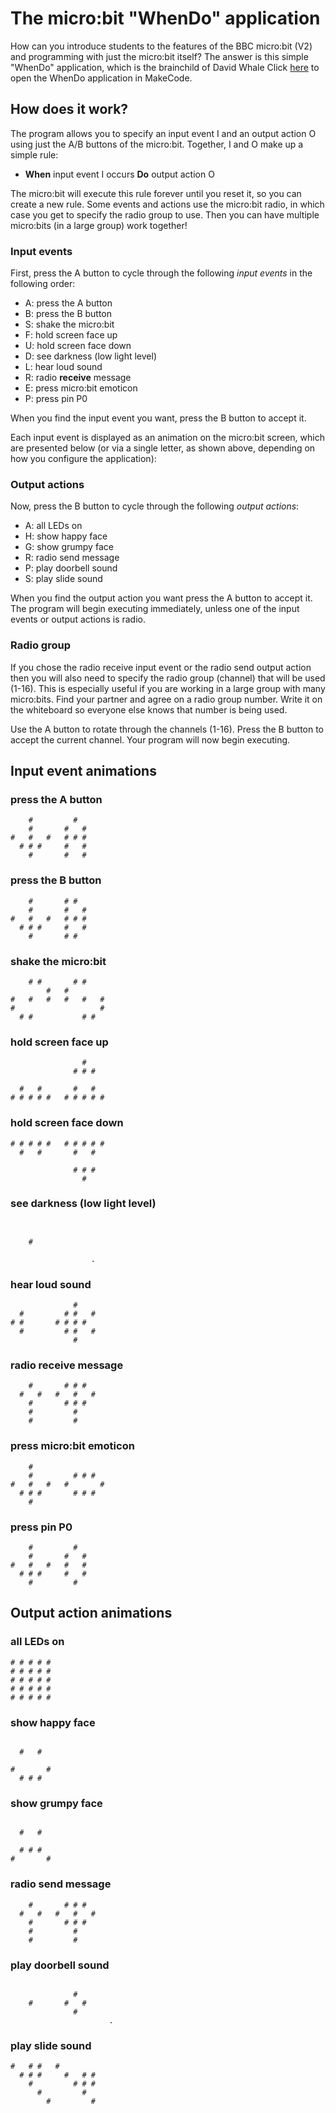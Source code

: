# The micro:bit "WhenDo" application

How can you introduce students to the features of the BBC micro:bit (V2)
and programming with just the micro:bit itself? The answer is this
simple "WhenDo" application, which is the brainchild of David Whale 
Click [here](https://makecode.microbit.org/S09273-08316-87957-87908) to 
open the WhenDo application in MakeCode. 

## How does it work?

The program allows you to specify an input event I and an output action O 
using just the A/B buttons of the micro:bit. Together, I and O make up 
a simple rule: 

- **When** input event I occurs **Do** output action O

The micro:bit will execute this rule forever until you reset it, so you
can create a new rule. Some events and actions use the micro:bit
radio, in which case you get to specify the radio group to use. Then
you can have multiple micro:bits (in a large group) work together!

### Input events

First, press the A button to cycle through the following *input events*
in the following order:

- A: press the A button
- B: press the B button
- S: shake the micro:bit
- F: hold screen face up
- U: hold screen face down
- D: see darkness (low light level)
- L: hear loud sound
- R: radio **receive** message
- E: press micro:bit emoticon
- P: press pin P0

When you find the input event you want, press the B button to accept it.

Each input event is displayed as an animation on the micro:bit screen,
which are presented below (or via a single letter, as shown above, 
depending on how you configure the application):

### Output actions

Now, press the B button to cycle through the following *output actions*:

- A: all LEDs on
- H: show happy face
- G: show grumpy face
- R: radio send message
- P: play doorbell sound
- S: play slide sound

When you find the output action you want press the A button to accept it.
The program will begin executing immediately, unless one of the input events 
or output actions is radio.

### Radio group

If you chose the radio receive input event or the radio send output action
then you will also need to specify the radio group (channel) that will be
used (1-16). This is especially useful if you are working in a large group with 
many micro:bits. Find your partner and agree on a radio group number. Write
it on the whiteboard so everyone else knows that number is being used.

Use the A button to rotate through the channels (1-16). Press the B button
to accept the current channel. Your program will now begin executing.

## Input event animations

### press the A button

```
    #         #   
    #       #   # 
#   #   #   # # # 
  # # #     #   #   
    #       #   # 
```

### press the B button

```
    #       # #   
    #       #   # 
#   #   #   # # # 
  # # #     #   #   
    #       # #   
```

### shake the micro:bit

```
    # #       # #       
        #   #         
#   #   #   #   #   #
#                   #
  # #           # # 
```

### hold screen face up

```
                #       
              # # #    
                   
  #   #       #   #    
# # # # #   # # # # #
```

### hold screen face down

```
# # # # #   # # # # #   
  #   #       #   #   
                   
              # # #   
                #   
```

### see darkness (low light level)

```
                      
                     
    #             
                  
                  .
```

### hear loud sound

```
              #       
  #         # #   #  
# #       # # # # 
  #         # #   #
              #   
```

### radio **receive** message

```
    #       # # #     
  #   #   #   #   #  
    #       # # #  
    #         #    
    #         #    
```

### press micro:bit emoticon

```
    #             
    #         # # # 
#   #   #   #       #
  # # #       # # #   
    #             
```

### press pin P0

```
    #         #   
    #       #   # 
#   #   #   #   # 
  # # #     #   #   
    #         #   
```

## Output action animations

### all LEDs on

```
# # # # #             
# # # # #            
# # # # #         
# # # # #         
# # # # #         
```

### show happy face

```

  #   #              
                  
#       #         
  # # #           
```

### show grumpy face

```                  

  #   #              
                  
  # # #           
#       #         
```

### radio send message

```
    #       # # #     
  #   #   #   #   #  
    #       # # #  
    #         #    
    #         #    
```

### play doorbell sound

```
                      
              #      
    #       #   # 
              #   
                      .
```

### play slide sound

```
#   # #   #           
  # # #     #   # #  
    #         # # #
      #         # 
        #         #
```
